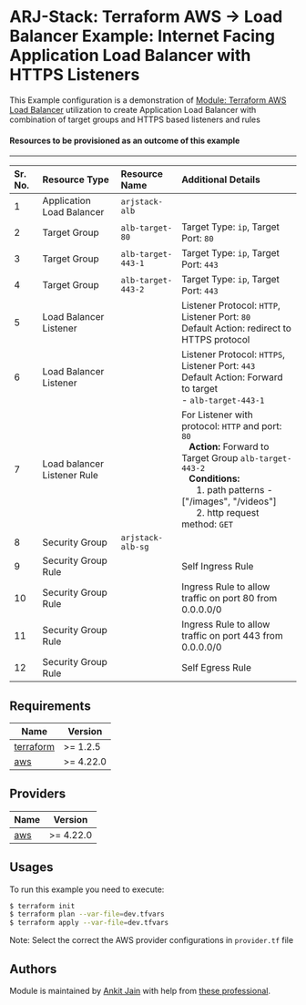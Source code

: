 # ARJ-Stack: Terraform AWS -> Load Balancer Example: Internet Facing Application Load Balancer with HTTPS Listeners

This Example configuration is a demonstration of [Module: Terraform AWS Load Balancer](https://github.com/arjstack/terraform-aws-load-balancer) utilization to create Application Load Balancer with combination of target groups and HTTPS based listeners and rules

#### Resources to be provisioned as an outcome of this example
---

| Sr. No. | Resource Type | Resource Name | Additional Details |
|:------|:------|:------|:------|
| 1 | Application Load Balancer | `arjstack-alb` |  |
| 2 | Target Group | `alb-target-80` | Target Type: `ip`, Target Port: `80` |
| 3 | Target Group | `alb-target-443-1` | Target Type: `ip`, Target Port: `443` |
| 4 | Target Group | `alb-target-443-2` | Target Type: `ip`, Target Port: `443` |
| 5 | Load Balancer Listener |  | Listener Protocol: `HTTP`, Listener Port: `80`<br>Default Action: redirect to HTTPS protocol |
| 6 | Load Balancer Listener |  | Listener Protocol: `HTTPS`, Listener Port: `443`<br>Default Action: Forward to target <br>- `alb-target-443-1` |
| 7 | Load balancer Listener Rule |  | For Listener with protocol: `HTTP` and port: `80`<br>&nbsp;&nbsp;&nbsp;<b>Action:</b> Forward to Target Group `alb-target-443-2`<br>&nbsp;&nbsp;&nbsp;<b>Conditions:</b><br>&nbsp;&nbsp;&nbsp;&nbsp;&nbsp;&nbsp;1. path patterns - ["/images", "/videos"]<br>&nbsp;&nbsp;&nbsp;&nbsp;&nbsp;&nbsp;2. http request method: `GET` |
| 8 | Security Group | `arjstack-alb-sg` |  |
| 9 | Security Group Rule |  | Self Ingress Rule |
| 10 | Security Group Rule |  | Ingress Rule to allow traffic on port 80 from 0.0.0.0/0 |
| 11 | Security Group Rule |  | Ingress Rule to allow traffic on port 443 from 0.0.0.0/0 |
| 12 | Security Group Rule |  | Self Egress Rule |

## Requirements

| Name | Version |
|------|---------|
| <a name="requirement_terraform"></a> [terraform](#requirement\_terraform) | >= 1.2.5 |
| <a name="requirement_aws"></a> [aws](#requirement\_aws) | >= 4.22.0 |

## Providers

| Name | Version |
|------|---------|
| <a name="provider_aws"></a> [aws](#provider\_aws) | >= 4.22.0 |

## Usages

To run this example you need to execute:

```bash
$ terraform init
$ terraform plan --var-file=dev.tfvars
$ terraform apply --var-file=dev.tfvars
```

Note: Select the correct the AWS provider configurations in `provider.tf` file

## Authors

Module is maintained by [Ankit Jain](https://github.com/ankit-jn) with help from [these professional](https://github.com/arjstack/terraform-aws-examples/graphs/contributors).
